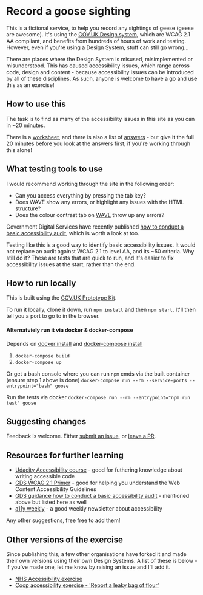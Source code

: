 # Record a goose sighting
This is a fictional service, to help you record any sightings of geese (geese are awesome). It's using the [GOV.UK Design system](https://design-system.service.gov.uk/), which are WCAG 2.1 AA compliant, and benefits from hundreds of hours of work and testing. However, even if you're using a Design System, stuff can still go wrong...

There are places where the Design System is misused, misimplemented or misunderstood. This has caused accessibility issues, which range across code, design and content - because accessibility issues can be introduced by all of these disciplines. As such, anyone is welcome to have a go and use this as an exercise!

## How to use this
The task is to find as many of the accessibility issues in this site as you can in ~20 minutes.

There is a [worksheet](https://record-a-goose-sighting.herokuapp.com/steps/worksheet), and there is also a list of [answers](https://record-a-goose-sighting.herokuapp.com/steps/answers) - but give it the full 20 minutes before you look at the answers first, if you're working through this alone!

## What testing tools to use
I would recommend working through the site in the following order:

- Can you access everything by pressing the tab key?
- Does WAVE show any errors, or highlight any issues with the HTML structure?
- Does the colour contrast tab on [WAVE](http://wave.webaim.org/) throw up any errors?

Government Digital Services have recently published [how to conduct a basic accessibility audit](https://www.gov.uk/government/publications/doing-a-basic-accessibility-check-if-you-cant-do-a-detailed-one/doing-a-basic-accessibility-check-if-you-cant-do-a-detailed-one), which is worth a look at too.

Testing like this is a good way to identify basic accessibility issues. It would not replace an audit against WCAG 2.1 to level AA, and its ~50 criteria. Why still do it? These are tests that are quick to run, and it's easier to fix accessibility issues at the start, rather than the end.

## How to run locally
This is built using the [GOV.UK Prototype Kit](https://govuk-prototype-kit.herokuapp.com/docs).

To run it locally, clone it down, run `npm install` and then `npm start`. It'll then tell you a port to go to in the browser.

#### Alternatviely run it via docker & docker-compose
Depends on [docker install](https://docs.docker.com/install/) and [docker-compose install](https://docs.docker.com/compose/install/)
1. `docker-compose build`
2. `docker-compose up`

Or get a bash console where you can run `npm` cmds via the built container (ensure step 1 above is done)
`docker-compose run --rm --service-ports --entrypoint="bash" goose`

Run the tests via docker
`docker-compose run --rm --entrypoint="npm run test" goose`

## Suggesting changes
Feedback is welcome. Either [submit an issue](https://github.com/ministryofjustice/recording-a-goose-sighting/issues), or [leave a PR](https://github.com/ministryofjustice/recording-a-goose-sighting/pulls).

## Resources for further learning
- [Udacity Accessibility course](https://www.udacity.com/course/web-accessibility--ud891) - good for futhering knowledge about writing accessible code
- [GDS WCAG 2.1 Primer](https://alphagov.github.io/wcag-primer/) - good for helping you understand the Web Content Accessibility Guidelines
- [GDS guidance how to conduct a basic accessibility audit](https://www.gov.uk/government/publications/doing-a-basic-accessibility-check-if-you-cant-do-a-detailed-one/doing-a-basic-accessibility-check-if-you-cant-do-a-detailed-one) - mentioned above but listed here as well
- [a11y weekly](https://a11yweekly.com/) - a good weekly newsletter about accessibility

Any other suggestions, free free to add them!

## Other versions of the exercise
Since publishing this, a few other organisations have forked it and made their own versions using their own Design Systems. A list of these is below - if you've made one, let me know by raising an issue and I'll add it.

- [NHS Accessibility exercise](https://github.com/nhsuk/accessibility-training)
- [Coop accessibility exercise - 'Report a leaky bag of flour'](https://github.com/coopdigital/return-a-leaky-bag-of-flour)